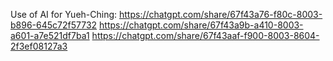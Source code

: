 Use of AI for Yueh-Ching:
https://chatgpt.com/share/67f43a76-f80c-8003-b896-645c72f57732
https://chatgpt.com/share/67f43a9b-a410-8003-a601-a7e521df7ba1
https://chatgpt.com/share/67f43aaf-f900-8003-8604-2f3ef08127a3